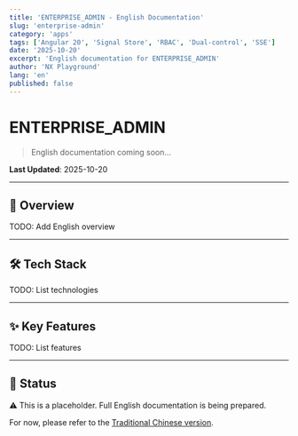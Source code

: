 ```yaml
---
title: 'ENTERPRISE_ADMIN - English Documentation'
slug: 'enterprise-admin'
category: 'apps'
tags: ['Angular 20', 'Signal Store', 'RBAC', 'Dual-control', 'SSE']
date: '2025-10-20'
excerpt: 'English documentation for ENTERPRISE_ADMIN'
author: 'NX Playground'
lang: 'en'
published: false
---
```


# ENTERPRISE_ADMIN

> English documentation coming soon...

**Last Updated**: 2025-10-20

---

## 🎯 Overview

TODO: Add English overview

---

## 🛠️ Tech Stack

TODO: List technologies

---

## ✨ Key Features

TODO: List features

---

## 📝 Status

⚠️ This is a placeholder. Full English documentation is being prepared.

For now, please refer to the [Traditional Chinese version](../zh-TW/ENTERPRISE_ADMIN.md).
